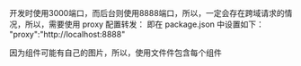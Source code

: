 开发时使用3000端口，而后台则使用8888端口，所以，一定会存在跨域请求的情况，所以，需要使用 proxy 配置转发：
    即在 package.json 中设置如下：
    "proxy":"http://localhost:8888"


因为组件可能有自己的图片，所以，使用文件件包含每个组件